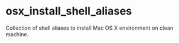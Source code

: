 # osx_install_shell_aliases

Collection of shell aliases to install Mac OS X environment on clean
machine.
